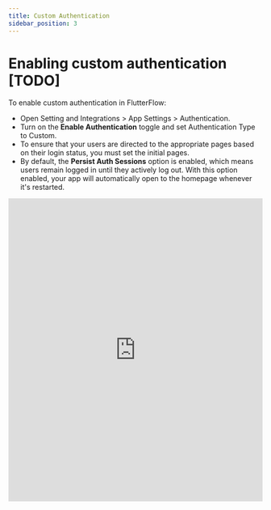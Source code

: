 ```yaml
---
title: Custom Authentication
sidebar_position: 3
---
```


# Enabling custom authentication [TODO]
To enable custom authentication in FlutterFlow:
- Open Setting and Integrations > App Settings > Authentication.
- Turn on the **Enable Authentication** toggle and set Authentication Type to Custom.
- To ensure that your users are directed to the appropriate pages based on their login status, you must set the initial pages.
- By default, the **Persist Auth Sessions** option is enabled, which means users remain logged in until they actively log out. With this option enabled, your app will automatically open to the homepage whenever it's restarted.

<iframe src="https://demo.arcade.software/pKfPIx8T6uEbds8xon1t?embed&show_copy_link=true" title="app.flutterflow.io/authentication" frameborder="0" loading="lazy" webkitallowfullscreen mozallowfullscreen allowfullscreen allow="clipboard-write" width="100%" height="600"></iframe>